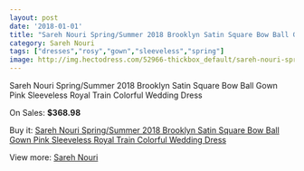```yaml
---
layout: post
date: '2018-01-01'
title: "Sareh Nouri Spring/Summer 2018 Brooklyn Satin Square Bow Ball Gown Pink Sleeveless Royal Train Colorful Wedding Dress"
category: Sareh Nouri
tags: ["dresses","rosy","gown","sleeveless","spring"]
image: http://img.hectodress.com/52966-thickbox_default/sareh-nouri-spring-summer-2018-brooklyn-satin-square-bow-ball-gown-pink-sleeveless-royal-train-colorful-wedding-dress.jpg
---
```

Sareh Nouri Spring/Summer 2018 Brooklyn Satin Square Bow Ball Gown Pink Sleeveless Royal Train Colorful Wedding Dress

On Sales: **$368.98**
<a href="https://www.hectodress.com/sareh-nouri/16679-sareh-nouri-spring-summer-2018-brooklyn-satin-square-bow-ball-gown-pink-sleeveless-royal-train-colorful-wedding-dress.html"><amp-img layout="responsive" width="600" height="600" src="//img.hectodress.com/52966-thickbox_default/sareh-nouri-spring-summer-2018-brooklyn-satin-square-bow-ball-gown-pink-sleeveless-royal-train-colorful-wedding-dress.jpg" alt="Sareh Nouri Spring/Summer 2018 Brooklyn Satin Square Bow Ball Gown Pink Sleeveless Royal Train Colorful Wedding Dress 0" /></a>
<a href="https://www.hectodress.com/sareh-nouri/16679-sareh-nouri-spring-summer-2018-brooklyn-satin-square-bow-ball-gown-pink-sleeveless-royal-train-colorful-wedding-dress.html"><amp-img layout="responsive" width="600" height="600" src="//img.hectodress.com/52968-thickbox_default/sareh-nouri-spring-summer-2018-brooklyn-satin-square-bow-ball-gown-pink-sleeveless-royal-train-colorful-wedding-dress.jpg" alt="Sareh Nouri Spring/Summer 2018 Brooklyn Satin Square Bow Ball Gown Pink Sleeveless Royal Train Colorful Wedding Dress 1" /></a>
<a href="https://www.hectodress.com/sareh-nouri/16679-sareh-nouri-spring-summer-2018-brooklyn-satin-square-bow-ball-gown-pink-sleeveless-royal-train-colorful-wedding-dress.html"><amp-img layout="responsive" width="600" height="600" src="//img.hectodress.com/52967-thickbox_default/sareh-nouri-spring-summer-2018-brooklyn-satin-square-bow-ball-gown-pink-sleeveless-royal-train-colorful-wedding-dress.jpg" alt="Sareh Nouri Spring/Summer 2018 Brooklyn Satin Square Bow Ball Gown Pink Sleeveless Royal Train Colorful Wedding Dress 2" /></a>

Buy it: [Sareh Nouri Spring/Summer 2018 Brooklyn Satin Square Bow Ball Gown Pink Sleeveless Royal Train Colorful Wedding Dress](https://www.hectodress.com/sareh-nouri/16679-sareh-nouri-spring-summer-2018-brooklyn-satin-square-bow-ball-gown-pink-sleeveless-royal-train-colorful-wedding-dress.html "Sareh Nouri Spring/Summer 2018 Brooklyn Satin Square Bow Ball Gown Pink Sleeveless Royal Train Colorful Wedding Dress")

View more: [Sareh Nouri](https://www.hectodress.com/336-sareh-nouri "Sareh Nouri")